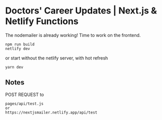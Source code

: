 # Doctors' Career Updates | Next.js & Netlify Functions

The nodemailer is already working! Time to work on the frontend.

```
npm run build
netlify dev
```

or start without the netlify server, with hot refresh
```
yarn dev
```

## Notes

POST REQUEST to

```
pages/api/test.js
or
https://nextjsmailer.netlify.app/api/test
```